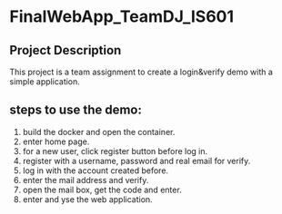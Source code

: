 # FinalWebApp_TeamDJ_IS601
## Project Description
This project is a team assignment to create a login&verify demo with a simple application.

## steps to use the demo:
1. build the docker and open the container.
2. enter home page.
3. for a new user, click register button before log in.
4. register with a username, password and real email for verify.
5. log in with the account created before.
6. enter the mail address and verify.
7. open the mail box, get the code and enter.
8. enter and yse the web application.
